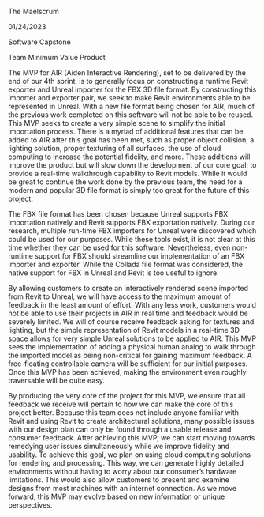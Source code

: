 The Maelscrum

01/24/2023

Software Capstone

Team Minimum Value Product

The MVP for AIR (Aiden Interactive Rendering), set to be delivered by the end of our 4th sprint, is to generally focus on constructing a runtime Revit exporter and Unreal importer for the FBX 3D file format. By constructing this importer and exporter pair, we seek to make Revit environments able to be represented in Unreal. With a new file format being chosen for AIR, much of the previous work completed on this software will not be able to be reused. This MVP seeks to create a very simple scene to simplify the initial importation process. There is a myriad of additional features that can be added to AIR after this goal has been met, such as proper object collision, a lighting solution, proper texturing of all surfaces, the use of cloud computing to increase the potential fidelity, and more. These additions will improve the product but will slow down the development of our core goal: to provide a real-time walkthrough capability to Revit models. While it would be great to continue the work done by the previous team, the need for a modern and popular 3D file format is simply too great for the future of this project.
              
The FBX file format has been chosen because Unreal supports FBX importation natively and Revit supports FBX exportation natively. During our research, multiple run-time FBX importers for Unreal were discovered which could be used for our purposes. While these tools exist, it is not clear at this time whether they can be used for this software. Nevertheless, even non-runtime support for FBX should streamline our implementation of an FBX importer and exporter. While the Collada file format was considered, the native support for FBX in Unreal and Revit is too useful to ignore.
              
By allowing customers to create an interactively rendered scene imported from Revit to Unreal, we will have access to the maximum amount of feedback in the least amount of effort. With any less work, customers would not be able to use their projects in AIR in real time and feedback would be severely limited. We will of course receive feedback asking for textures and lighting, but the simple representation of Revit models in a real-time 3D space allows for very simple Unreal solutions to be applied to AIR. This MVP sees the implementation of adding a physical human analog to walk through the imported model as being non-critical for gaining maximum feedback. A free-floating controllable camera will be sufficient for our initial purposes. Once this MVP has been achieved, making the environment even roughly traversable will be quite easy.
              
By producing the very core of the project for this MVP, we ensure that all feedback we receive will pertain to how we can make the core of this project better. Because this team does not include anyone familiar with Revit and using Revit to create architectural solutions, many possible issues with our design plan can only be found through a usable release and consumer feedback. After achieving this MVP, we can start moving towards remedying user issues simultaneously while we improve fidelity and usability. To achieve this goal, we plan on using cloud computing solutions for rendering and processing. This way, we can generate highly detailed environments without having to worry about our consumer’s hardware limitations. This would also allow customers to present and examine designs from most machines with an internet connection. As we move forward, this MVP may evolve based on new information or unique perspectives.

